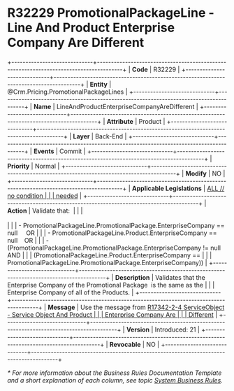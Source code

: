 ﻿---
erp.type: business-rule
erp.entity: Crm.PromotionalPackageLines
---

# R32229 PromotionalPackageLine - Line And Product Enterprise Company Are Different
+-----------------------------+---------------------------------------------------------------------------------------+
| **Code**                    | R32229                                                                                |
+-----------------------------+---------------------------------------------------------------------------------------+
| **Entity**                  | @Crm.Pricing.PromotionalPackageLines                                                  |
+-----------------------------+---------------------------------------------------------------------------------------+
| **Name**                    | LineAndProductEnterpriseCompanyAreDifferent                                           |
+-----------------------------+---------------------------------------------------------------------------------------+
| **Attribute**               | Product                                                                               |
+-----------------------------+---------------------------------------------------------------------------------------+
| **Layer**                   | Back-End                                                                              |
+-----------------------------+---------------------------------------------------------------------------------------+
| **Events**                  | Commit                                                                                |
+-----------------------------+---------------------------------------------------------------------------------------+
| **Priority**                | Normal                                                                                |
+-----------------------------+---------------------------------------------------------------------------------------+
| **Modify**                  | NO                                                                                    |
+-----------------------------+---------------------------------------------------------------------------------------+
| **Applicable Legislations** | [ALL // no condition                                                                  |
|                             | needed](xref:applicable-legislations)                                                 |
+-----------------------------+---------------------------------------------------------------------------------------+
| **Action**                  | Validate that:                                                                        |
|                             | <br/><br/>                                                                            |
|                             | -   PromotionalPackageLine.PromotionalPackage.EnterpriseCompany == null     OR        |
|                             | -   PromotionalPackageLine.Product.EnterpriseCompany == null    OR                    |
|                             | -  (PromotionalPackageLine.PromotionalPackage.EnterpriseCompany != null AND           |
|                             |     (PromotionalPackageLine.Product.EnterpriseCompany ==                              |
|                             |     PromotionalPackageLine.PromotionalPackage.EnterpriseCompany))                     |
+-----------------------------+---------------------------------------------------------------------------------------+
| **Description**             | Validates that the Enterprise Company of the Promotional Package  is the same as the  |
|                             | Enterprise Company оf all of the Products.                                            |
+-----------------------------+---------------------------------------------------------------------------------------+
| **Message**                 | Use the message from [R17342-2-4 ServiceObject - Service Object And Product           |
|                             | Enterprise Company Are                                                                |
|                             | Different](R17342-2-4.md)                                                             |
+-----------------------------+---------------------------------------------------------------------------------------+
| **Version**                 | Introduced: 21                                                                        |
+-----------------------------+---------------------------------------------------------------------------------------+
| **Revocable**               | NO                                                                                    |
+-----------------------------+---------------------------------------------------------------------------------------+

*\* For more information about the Business Rules Documentation Template and a short explanation of each column, see
topic [System Business Rules](../templates/template-description-system-business-rules.md).*
